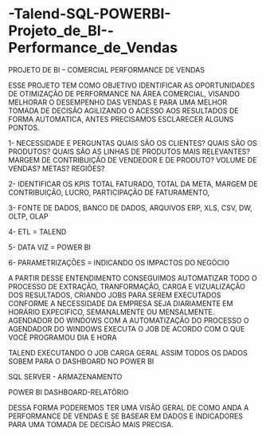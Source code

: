 # -Talend-SQL-POWERBI-Projeto_de_BI--Performance_de_Vendas


PROJETO DE BI – COMERCIAL PERFORMANCE DE VENDAS

ESSE PROJETO TEM COMO OBJETIVO IDENTIFICAR AS OPORTUNIDADES DE OTIMIZAÇÃO DE PERFORMANCE NA ÁREA COMERCIAL, VISANDO MELHORAR O DESEMPENHO DAS VENDAS E PARA UMA MELHOR TOMADA DE DECISÃO AGILIZANDO O ACESSO AOS RESULTADOS DE FORMA AUTOMATICA, ANTES PRECISAMOS ESCLARECER ALGUNS PONTOS.

1- NECESSIDADE E PERGUNTAS QUAIS SÃO OS CLIENTES? QUAIS SÃO OS PRODUTOS? QUAIS SÃO AS LINHAS DE PRODUTOS MAIS RELEVANTES? MARGEM DE CONTRIBUIÇÃO DE VENDEDOR E DE PRODUTO? VOLUME DE VENDAS? METAS? REGIÕES?

2- IDENTIFICAR OS KPIS TOTAL FATURADO, TOTAL DA META, MARGEM DE CONTRIBUIÇÃO, LUCRO, PARTICIPAÇÃO DE FATURAMENTO,

3- FONTE DE DADOS, BANCO DE DADOS, ARQUIVOS ERP, XLS, CSV, DW, OLTP, OLAP

4- ETL = TALEND

5- DATA VIZ = POWER BI

6- PARAMETRIZAÇÕES = INDICANDO OS IMPACTOS DO NEGÓCIO

A PARTIR DESSE ENTENDIMENTO CONSEGUIMOS AUTOMATIZAR TODO O PROCESSO DE EXTRAÇÃO, TRANFORMAÇÃO, CARGA E VIZUALIZAÇÃO DOS RESULTADOS, CRIANDO JOBS PARA SEREM EXECUTADOS CONFORME A NECESSIDADE DA EMPRESA SEJA DIARIAMENTE EM HORÁRIO EXPECIFICO, SEMANALMENTE OU MENSALMENTE. AGENDADOR DO WINDOWS COM A AUTOMATIZAÇÃO DO PROCESSO O AGENDADOR DO WINDOWS EXECUTA O JOB DE ACORDO COM O QUE VOCÊ PROGRAMOU DIA E HORA

TALEND EXECUTANDO O JOB CARGA GERAL ASSIM TODOS OS DADOS SOBEM PARA O DASHBOARD NO POWER BI

SQL SERVER - ARMAZENAMENTO

POWER BI DASHBOARD-RELATÓRIO

DESSA FORMA PODEREMOS TER UMA VISÃO GERAL DE COMO ANDA A PERFORMANCE DE VENDAS E SE BASEAR EM DADOS E INDICADORES PARA UMA TOMADA DE DECISÃO MAIS PRECISA.
